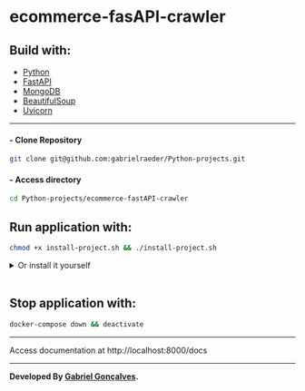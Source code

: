 # ecommerce-fasAPI-crawler

## Build with:
 - [Python](https://www.python.org/)
 - [FastAPI](https://fastapi.tiangolo.com/)
 - [MongoDB](https://www.mongodb.com/)
 - [BeautifulSoup](https://beautiful-soup-4.readthedocs.io/en/latest/#)
 - [Uvicorn](https://www.uvicorn.org/)

------

#### - Clone Repository
```sh
git clone git@github.com:gabrielraeder/Python-projects.git
```
#### - Access directory
```sh
cd Python-projects/ecommerce-fastAPI-crawler
```

## Run application with:
```sh
chmod +x install-project.sh && ./install-project.sh
```
<details>
  <summary>Or install it yourself</summary>

  ## Install
#### - Virtual environment
```sh
python3 -m venv .venv && source .venv/bin/activate
```
#### - Install dependencies
```sh
python3 -m pip install -r dev-requirements.txt
```
#### - Docker container for MongoDB
```sh
docker-compose up -d
```
## Start
```sh
cd src && uvicorn main:app --reload
```
</details>

<br>

## Stop application with:
```sh
docker-compose down && deactivate
```

------

Access documentation at http://localhost:8000/docs

------

**Developed By [Gabriel Gonçalves](https://www.linkedin.com/in/gabrielraedergoncalves/).**
